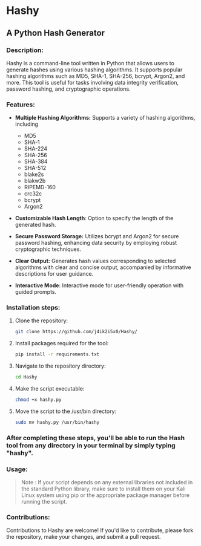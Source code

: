 # Hashy 
## A Python Hash Generator
### Description:
Hashy is a command-line tool written in Python that allows users to generate hashes using various hashing algorithms. It supports popular hashing algorithms such as MD5, SHA-1, SHA-256, bcrypt, Argon2, and more. This tool is useful for tasks involving data integrity verification, password hashing, and cryptographic operations.


### Features:
- **Multiple Hashing Algorithms:** Supports a variety of hashing algorithms, including
   - MD5
   - SHA-1
   - SHA-224
   - SHA-256
   - SHA-384
   - SHA-512
   - blake2s
   - blakw2b
   - RIPEMD-160
   - crc32c
   - bcrypt
   - Argon2
    
- **Customizable Hash Length**: Option to specify the length of the generated hash.
- **Secure Password Storage:** Utilizes bcrypt and Argon2 for secure password hashing, enhancing data security by employing robust cryptographic techniques.
- **Clear Output:** Generates hash values corresponding to selected algorithms with clear and concise output, accompanied by informative descriptions for user guidance.
- **Interactive Mode**: Interactive mode for user-friendly operation with guided prompts.

 ### Installation steps:

1. Clone the repository:
   
   ```bash
   git clone https://github.com/j4ik2i5x0/Hashy/
   ```
2. Install packages required for the tool:
   
   ```bash
   pip install -r requirements.txt
   ```
3. Navigate to the repository directory:

   ```bash
   cd Hashy
   ```
4. Make the script executable:

   ```bash
   chmod +x hashy.py
   ```
5. Move the script to the /usr/bin directory:

   ```bash
   sudo mv hashy.py /usr/bin/hashy
   ```

### After completing these steps, you'll be able to run the Hash tool from any directory in your terminal by simply typing "hashy".

### Usage:




> Note : If your script depends on any external libraries not included in the standard Python library, make sure to install them on your Kali Linux system using pip or the appropriate package manager before running the script.
   
### Contributions:
Contributions to Hashy are welcome! If you'd like to contribute, please fork the repository, make your changes, and submit a pull request.
